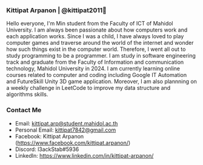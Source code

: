 ### Kittipat Arpanon | @kittipat2011👋



Hello everyone, I'm Min student from the Faculty of ICT of Mahidol University. I am always been passionate about how computers work and each application works. Since I was a child, I have always loved to play computer games and traverse around the world of the internet and wonder how such things exist in the computer world. Therefore, I went all out to study programming to be a programmer. I am study in software engineering track and graduate from the Faculty of Information and communication technology, Mahidol University in 2024. I am currently learning online courses related to computer and coding including Google IT Automation and FutureSkill Unity 3D game application. Moreover, I am also plannning on a weekly challenge in LeetCode to improve my data structure and algorithms skills.

### Contact Me
- Email: kittipat.arp@student.mahidol.ac.th 
- Personal Email: kittipat7842@gmail.com
- Facebook: Kittipat Arpanon (https://www.facebook.com/kittipat.arpanon/)
- Discord: l3ackStab#5936
- LinkedIn: https://www.linkedin.com/in/kittipat-arpanon/
